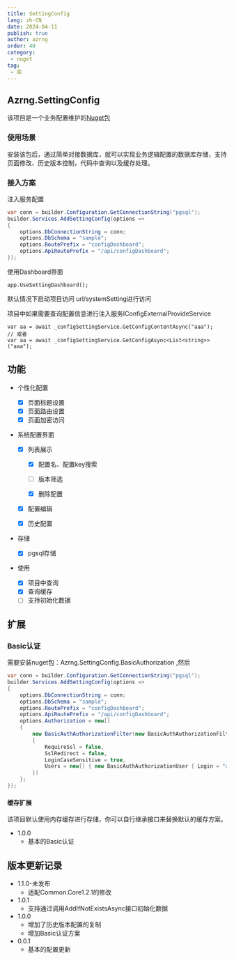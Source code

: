 ```yaml
---
title: SettingConfig
lang: zh-CN
date: 2024-04-11
publish: true
author: azrng
order: 40
category:
 - nuget
tag:
 - 库
---
```

## Azrng.SettingConfig

该项目是一个业务配置维护的[Nuget包](https://www.nuget.org/packages/SettingConfig#readme-body-tab)

### 使用场景

安装该包后，通过简单对接数据库，就可以实现业务逻辑配置的数据库存储，支持页面修改、历史版本控制，代码中查询以及缓存处理。

### 接入方案

注入服务配置

```csharp
var conn = builder.Configuration.GetConnectionString("pgsql");
builder.Services.AddSettingConfig(options =>
{
    options.DbConnectionString = conn;
    options.DbSchema = "sample";
    options.RoutePrefix = "configDashboard";
    options.ApiRoutePrefix = "/api/configDashboard";
});
```

使用Dashboard界面

```
app.UseSettingDashboard();
```

默认情况下启动项目访问 url/systemSetting进行访问

项目中如果需要查询配置信息进行注入服务IConfigExternalProvideService

```
var aa = await _configSettingService.GetConfigContentAsync("aaa");
// 或者
var aa = await _configSettingService.GetConfigAsync<List<string>>("aaa");
```

## 功能

* 个性化配置

  - [x] 页面标题设置
  - [x] 页面路由设置
  - [x] 页面加密访问

* 系统配置界面

  - [x] 列表展示
    - [x] 配置名、配置key搜索

    - [ ] 版本筛选

    - [x] 删除配置

  - [x] 配置编辑

  - [x] 历史配置

* 存储
  - [x] pgsql存储
* 使用
  - [x] 项目中查询
  - [x] 查询缓存
  - [ ] 支持初始化数据

## 扩展

### Basic认证

需要安装nuget包：Azrng.SettingConfig.BasicAuthorization ,然后

```csharp
var conn = builder.Configuration.GetConnectionString("pgsql");
builder.Services.AddSettingConfig(options =>
{
    options.DbConnectionString = conn;
    options.DbSchema = "sample";
    options.RoutePrefix = "configDashboard";
    options.ApiRoutePrefix = "/api/configDashboard";
    options.Authorization = new[]
    {
        new BasicAuthAuthorizationFilter(new BasicAuthAuthorizationFilterOptions
        {
            RequireSsl = false,
            SslRedirect = false,
            LoginCaseSensitive = true,
            Users = new[] { new BasicAuthAuthorizationUser { Login = "admin", PasswordClear = "123456" } }
        })
    };
});
```

#### 缓存扩展

该项目默认使用内存缓存进行存储，你可以自行继承接口来替换默认的缓存方案。

* 1.0.0
  * 基本的Basic认证

## 版本更新记录

* 1.1.0-未发布
    * 适配Common.Core1.2.1的修改
* 1.0.1
    * 支持通过调用AddIfNotExistsAsync接口初始化数据
* 1.0.0
    * 增加了历史版本配置的复制
    * 增加Basic认证方案
* 0.0.1
    * 基本的配置更新